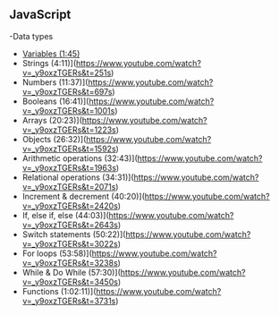 ## JavaScript

-Data types
- [Variables \(1:45\)](https://www.youtube.com/watch?v=_y9oxzTGERs&t=105s)
- Strings (4:11)](https://www.youtube.com/watch?v=_y9oxzTGERs&t=251s)
- Numbers (11:37)](https://www.youtube.com/watch?v=_y9oxzTGERs&t=697s)
- Booleans (16:41)](https://www.youtube.com/watch?v=_y9oxzTGERs&t=1001s)
- Arrays (20:23)](https://www.youtube.com/watch?v=_y9oxzTGERs&t=1223s)
- Objects (26:32)](https://www.youtube.com/watch?v=_y9oxzTGERs&t=1592s)
- Arithmetic operations (32:43)](https://www.youtube.com/watch?v=_y9oxzTGERs&t=1963s)
- Relational operations (34:31)](https://www.youtube.com/watch?v=_y9oxzTGERs&t=2071s)
- Increment & decrement (40:20)](https://www.youtube.com/watch?v=_y9oxzTGERs&t=2420s)
- If, else if, else (44:03)](https://www.youtube.com/watch?v=_y9oxzTGERs&t=2643s)
- Switch statements (50:22)](https://www.youtube.com/watch?v=_y9oxzTGERs&t=3022s)
- For loops (53:58)](https://www.youtube.com/watch?v=_y9oxzTGERs&t=3238s)
- While & Do While (57:30)](https://www.youtube.com/watch?v=_y9oxzTGERs&t=3450s)
- Functions (1:02:11)](https://www.youtube.com/watch?v=_y9oxzTGERs&t=3731s)
